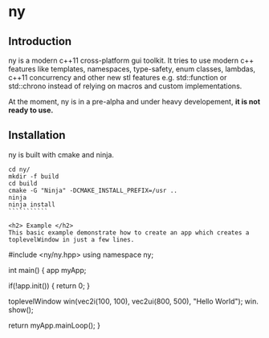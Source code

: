 # ny

<h2> Introduction </h2>
ny is a modern c++11 cross-platform gui toolkit. It tries to use modern c++ features like templates, namespaces, type-safety, enum classes, lambdas, c++11 concurrency and other new stl features e.g. std::function or std::chrono instead of relying on macros and custom implementations.

At the moment, ny is in a pre-alpha and under heavy developement, <b> it is not ready to use. </b>


<h2> Installation </h2>
ny is built with cmake and ninja.

`````````````
cd ny/
mkdir -f build
cd build
cmake -G "Ninja" -DCMAKE_INSTALL_PREFIX=/usr ..
ninja
ninja install
```````````

<h2> Example </h2>
This basic example demonstrate how to create an app which creates a toplevelWindow in just a few lines.

`````````````
#include <ny/ny.hpp>
using namespace ny;

int main()
{
  app myApp;
  
  if(!app.init())
  {
    return 0;
  }
  
  toplevelWindow win(vec2i(100, 100), vec2ui(800, 500), "Hello World");
  win. show();
  
  return myApp.mainLoop();
}
````````````
